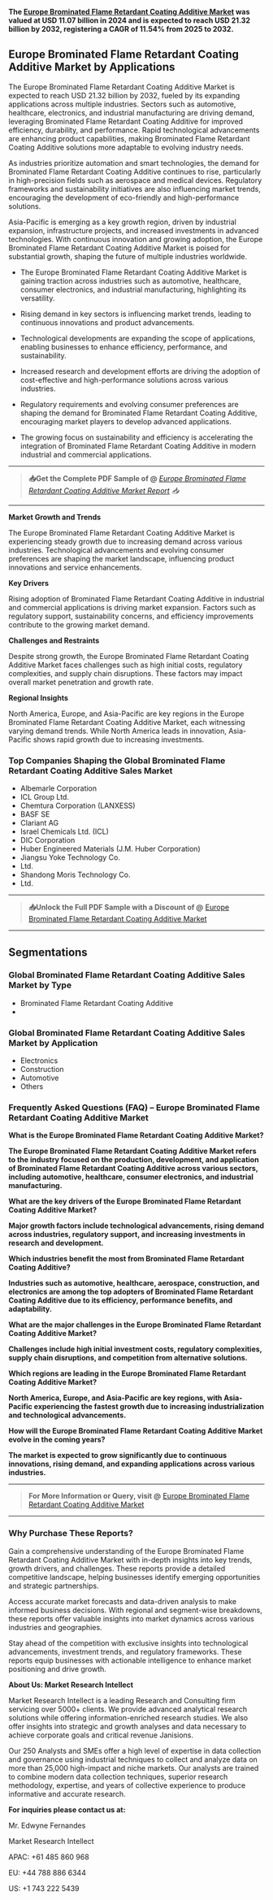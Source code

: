 <p><strong>The <a href="https://www.marketresearchintellect.com/download-sample/?rid=985825&amp;utm_source=Pulse-April-Europe&amp;utm_medium=852">Europe Brominated Flame Retardant Coating Additive Market</a> was valued at USD 11.07 billion in 2024 and is expected to reach USD 21.32 billion by 2032, registering a CAGR of 11.54% from 2025 to 2032.</strong></p><h2>Europe Brominated Flame Retardant Coating Additive Market by Applications&nbsp;</h2><p><p>The Europe Brominated Flame Retardant Coating Additive Market is expected to reach USD 21.32 billion by 2032, fueled by its expanding applications across multiple industries. Sectors such as automotive, healthcare, electronics, and industrial manufacturing are driving demand, leveraging Brominated Flame Retardant Coating Additive for improved efficiency, durability, and performance. Rapid technological advancements are enhancing product capabilities, making Brominated Flame Retardant Coating Additive solutions more adaptable to evolving industry needs.</p><p>As industries prioritize automation and smart technologies, the demand for Brominated Flame Retardant Coating Additive continues to rise, particularly in high-precision fields such as aerospace and medical devices. Regulatory frameworks and sustainability initiatives are also influencing market trends, encouraging the development of eco-friendly and high-performance solutions.</p><p>Asia-Pacific is emerging as a key growth region, driven by industrial expansion, infrastructure projects, and increased investments in advanced technologies. With continuous innovation and growing adoption, the Europe Brominated Flame Retardant Coating Additive Market is poised for substantial growth, shaping the future of multiple industries worldwide.</p></p><ul><li><p>The Europe Brominated Flame Retardant Coating Additive Market is gaining traction across industries such as automotive, healthcare, consumer electronics, and industrial manufacturing, highlighting its versatility.</p></li><li><p>Rising demand in key sectors is influencing market trends, leading to continuous innovations and product advancements.</p></li><li><p>Technological developments are expanding the scope of applications, enabling businesses to enhance efficiency, performance, and sustainability.</p></li><li><p>Increased research and development efforts are driving the adoption of cost-effective and high-performance solutions across various industries.</p></li><li><p>Regulatory requirements and evolving consumer preferences are shaping the demand for Brominated Flame Retardant Coating Additive, encouraging market players to develop advanced applications.</p></li><li><p>The growing focus on sustainability and efficiency is accelerating the integration of Brominated Flame Retardant Coating Additive in modern industrial and commercial applications.</p></li></ul><hr /><blockquote><p><strong><span class="font-[700]">📥Get the Complete PDF Sample of @ </span></strong><em><span class="font-[700]"><a href="https://www.marketresearchintellect.com/download-sample/?rid=985825&amp;utm_source=Pulse-April-Europe&amp;utm_medium=852" target="_blank" data-tracking-control-name="article-ssr-frontend-pulse_little-text-block" data-tracking-will-navigate="" data-test-link="">Europe Brominated Flame Retardant Coating Additive Market Report</a>&nbsp;📥</span></em></p></blockquote><hr /><p class="" data-start="77" data-end="360"><strong data-start="77" data-end="105">Market Growth and Trends</strong></p><p class="" data-start="77" data-end="360">The Europe Brominated Flame Retardant Coating Additive Market is experiencing steady growth due to increasing demand across various industries. Technological advancements and evolving consumer preferences are shaping the market landscape, influencing product innovations and service enhancements.</p><p class="" data-start="362" data-end="606"><strong data-start="362" data-end="377">Key Drivers</strong></p><p class="" data-start="362" data-end="606">Rising adoption of Brominated Flame Retardant Coating Additive in industrial and commercial applications is driving market expansion. Factors such as regulatory support, sustainability concerns, and efficiency improvements contribute to the growing market demand.</p><p class="" data-start="608" data-end="849"><strong data-start="608" data-end="637">Challenges and Restraints</strong></p><p class="" data-start="608" data-end="849">Despite strong growth, the Europe Brominated Flame Retardant Coating Additive Market faces challenges such as high initial costs, regulatory complexities, and supply chain disruptions. These factors may impact overall market penetration and growth rate.</p><p class="" data-start="851" data-end="1095"><strong data-start="851" data-end="872">Regional Insights</strong></p><p class="" data-start="851" data-end="1095">North America, Europe, and Asia-Pacific are key regions in the Europe Brominated Flame Retardant Coating Additive Market, each witnessing varying demand trends. While North America leads in innovation, Asia-Pacific shows rapid growth due to increasing investments.</p><p><h3>Top Companies Shaping the Global Brominated Flame Retardant Coating Additive Sales Market </h3><ul><li>Albemarle Corporation</li><li>ICL Group Ltd.</li><li>Chemtura Corporation (LANXESS)</li><li>BASF SE</li><li>Clariant AG</li><li>Israel Chemicals Ltd. (ICL)</li><li>DIC Corporation</li><li>Huber Engineered Materials (J.M. Huber Corporation)</li><li>Jiangsu Yoke Technology Co.</li><li>Ltd.</li><li>Shandong Moris Technology Co.</li><li>Ltd.</li></ul></p><hr /><blockquote><p><strong>📥Unlock the Full PDF Sample with a Discount of @</strong> <a href="https://www.marketresearchintellect.com/ask-for-discount/?rid=985825&amp;utm_source=Pulse-April-Europe&amp;utm_medium=852">Europe Brominated Flame Retardant Coating Additive Market</a></p></blockquote><hr /><p><h2>Segmentations</h2><h3>Global Brominated Flame Retardant Coating Additive Sales Market by Type</h3><ul><li>Brominated Flame Retardant Coating Additive</li><li></li></ul><h3>Global Brominated Flame Retardant Coating Additive Sales Market by Application</h3><ul><li>Electronics</li><li>Construction</li><li>Automotive</li><li>Others</li></ul></p><h3><strong>Frequently Asked Questions (FAQ) &ndash; Europe Brominated Flame Retardant Coating Additive Market</strong></h3><p><strong>What is the Europe Brominated Flame Retardant Coating Additive Market?</strong></p><p><strong>The Europe Brominated Flame Retardant Coating Additive Market refers to the industry focused on the production, development, and application of Brominated Flame Retardant Coating Additive across various sectors, including automotive, healthcare, consumer electronics, and industrial manufacturing.</strong></p><p><strong>What are the key drivers of the Europe Brominated Flame Retardant Coating Additive Market?</strong></p><p><strong>Major growth factors include technological advancements, rising demand across industries, regulatory support, and increasing investments in research and development.</strong></p><p><strong>Which industries benefit the most from Brominated Flame Retardant Coating Additive?</strong></p><p><strong>Industries such as automotive, healthcare, aerospace, construction, and electronics are among the top adopters of Brominated Flame Retardant Coating Additive due to its efficiency, performance benefits, and adaptability.</strong></p><p><strong>What are the major challenges in the Europe Brominated Flame Retardant Coating Additive Market?</strong></p><p><strong>Challenges include high initial investment costs, regulatory complexities, supply chain disruptions, and competition from alternative solutions.</strong></p><p><strong>Which regions are leading in the Europe Brominated Flame Retardant Coating Additive Market?</strong></p><p><strong>North America, Europe, and Asia-Pacific are key regions, with Asia-Pacific experiencing the fastest growth due to increasing industrialization and technological advancements.</strong></p><p><strong>How will the Europe Brominated Flame Retardant Coating Additive Market evolve in the coming years?</strong></p><p><strong>The market is expected to grow significantly due to continuous innovations, rising demand, and expanding applications across various industries.</strong></p><hr /><blockquote><p><span class="font-[700]"><strong>For More Information or Query, visit&nbsp;@</strong>&nbsp;</span><span class="font-[700]"><a href="https://www.marketresearchintellect.com/product/global-brominated-flame-retardant-coating-additive-sales-market/?utm_source=Linkedin&utm_medium=852" target="_blank" data-tracking-control-name="article-ssr-frontend-pulse_little-text-block" data-tracking-will-navigate="" data-test-link="">Europe Brominated Flame Retardant Coating Additive Market</a></span></p></blockquote><hr /><h3><strong data-start="0" data-end="31">Why Purchase These Reports?</strong></h3><p class="" data-start="35" data-end="297">Gain a comprehensive understanding of the Europe Brominated Flame Retardant Coating Additive Market with in-depth insights into key trends, growth drivers, and challenges. These reports provide a detailed competitive landscape, helping businesses identify emerging opportunities and strategic partnerships.</p><p class="" data-start="299" data-end="540">Access accurate market forecasts and data-driven analysis to make informed business decisions. With regional and segment-wise breakdowns, these reports offer valuable insights into market dynamics across various industries and geographies.</p><p class="" data-start="542" data-end="784">Stay ahead of the competition with exclusive insights into technological advancements, investment trends, and regulatory frameworks. These reports equip businesses with actionable intelligence to enhance market positioning and drive growth.</p><p><strong><span class="font-[700]">About Us: Market Research Intellect</span></strong></p><p><span class="">Market Research Intellect is a leading Research and Consulting firm servicing over 5000+ clients. We provide advanced analytical research solutions while offering information-enriched research studies.&nbsp;</span>We also offer insights into strategic and growth analyses and data necessary to achieve corporate goals and critical revenue Janisions.</p><p><span class="">Our 250 Analysts and SMEs offer a high level of expertise in data collection and governance using industrial techniques to collect and analyze data on more than 25,000 high-impact and niche markets. Our analysts are trained to combine modern data collection techniques, superior research methodology, expertise, and years of collective experience to produce informative and accurate research.</span></p><p><strong>For inquiries please contact us at:</strong></p><p>Mr. Edwyne Fernandes</p><p>Market Research Intellect</p><p>APAC: +61 485 860 968</p><p>EU: +44 788 886 6344</p><p>US: +1 743 222 5439</p>